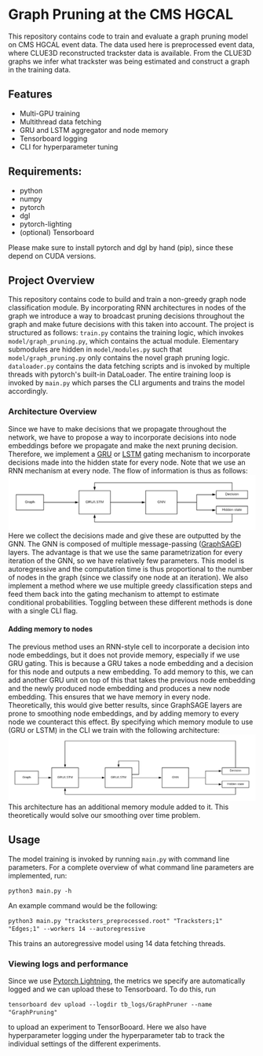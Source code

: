 # Graph Pruning at the CMS HGCAL
This repository contains code to train and evaluate a graph pruning model on CMS HGCAL event data.
The data used here is preprocessed event data, where CLUE3D reconstructed trackster data is available.
From the CLUE3D graphs we infer what trackster was being estimated and construct a graph in the training data.

## Features
- Multi-GPU training
- Multithread data fetching
- GRU and LSTM aggregator and node memory
- Tensorboard logging
- CLI for hyperparameter tuning

## Requirements:
- python
- numpy
- pytorch
- dgl
- pytorch-lighting
- (optional) Tensorboard

Please make sure to install pytorch and dgl by hand (pip), since these depend on CUDA versions.

## Project Overview
This repository contains code to build and train a non-greedy graph node classification module. 
By incorporating RNN architectures in nodes of the graph we introduce a way to broadcast pruning decisions throughout 
the graph and make future decisions with this taken into account. The project is structured as follows: `train.py` contains 
the training logic, which invokes `model/graph_pruning.py`, which contains the actual module. Elementary submodules
are hidden in `model/modules.py` such that `model/graph_pruning.py` only contains the novel graph pruning
logic. `dataloader.py` contains the data fetching scripts and is invoked by multiple threads with pytorch's built-in DataLoader.
The entire training loop is invoked by `main.py` which parses the CLI arguments and trains the model accordingly.
### Architecture Overview
Since we have to make decisions that we propagate throughout the network, we have to propose a way to incorporate 
decisions into node embeddings before we propagate and make the next pruning decision.
Therefore, we implement a [GRU](https://arxiv.org/abs/1406.1078) or [LSTM](http://citeseerx.ist.psu.edu/viewdoc/download?doi=10.1.1.676.4320&rep=rep1&type=pdf)
gating mechanism to incorporate decisions made into the hidden state for every node. Note that we use an RNN mechanism at every node. The flow of information is thus as follows:
![](images/memoryless_pruning.png)
Here we collect the decisions made and give these are outputted by the GNN. The GNN is composed of multiple message-passing ([GraphSAGE](https://cs.stanford.edu/people/jure/pubs/graphsage-nips17.pdf)) layers.
The advantage is that we use the same parametrization for every iteration of the GNN, so we have relatively few parameters.
This model is autoregressive and the computation time is thus proportional to the number of nodes in the graph (since we classify one node at an iteration). 
We also implement a method where we use multiple greedy classification steps and feed them back into the gating mechanism to attempt
to estimate conditional probabilities. Toggling between these different methods is done with a single CLI flag.
#### Adding memory to nodes
The previous method uses an RNN-style cell to incorporate a decision into node embeddings, but it does not provide memory, especially if we use GRU gating.
This is because a GRU takes a node embedding and a decision for this node and outputs a new embedding. To add memory to this, we can add another GRU unit on top of this
that takes the previous node embedding and the newly produced node embedding and produces a new node embedding. This ensures that we have memory in every node. 
Theoretically, this would give better results, since GraphSAGE layers are prone to smoothing node embeddings, and by adding memory to every node we 
counteract this effect. By specifying which memory module to use (GRU or LSTM) in the CLI we train with the following architecture:
![](images/pruning_with_memory_gate.png)
This architecture has an additional memory module added to it. This theoretically would solve our smoothing over time problem.
## Usage
The model training is invoked by running `main.py` with command line parameters. For a complete overview of what command line parameters are implemented, run:
```shell
python3 main.py -h
```
An example command would be the following:
```shell
python3 main.py "tracksters_preprocessed.root" "Tracksters;1" "Edges;1" --workers 14 --autoregressive
```
This trains an autoregressive model using 14 data fetching threads.
### Viewing logs and performance
Since we use [Pytorch Lightning](https://www.pytorchlightning.ai/), the metrics we specify are automatically logged and we can upload these to Tensorboard. To do this, run 
```shell
tensorboard dev upload --logdir tb_logs/GraphPruner --name "GraphPruning"
```
to upload an experiment to TensorBooard. Here we also have hyperparameter logging under the hyperparameter tab to track the individual settings of the different experiments.